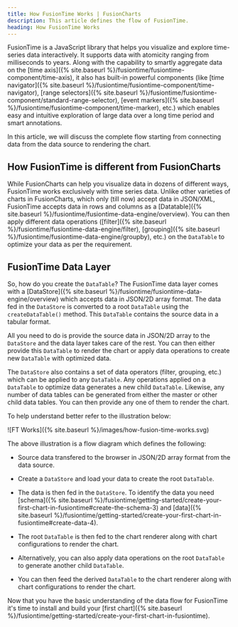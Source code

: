 ```yaml
---
title: How FusionTime Works | FusionCharts
description: This article defines the flow of FusionTime.
heading: How FusionTime Works
---
```


FusionTime is a JavaScript library that helps you visualize and explore time-series data interactively. It supports data with atomicity ranging from milliseconds to years. Along with the capability to smartly aggregate data on the [time axis]({% site.baseurl %}/fusiontime/fusiontime-component/time-axis), it also has built-in powerful components (like [time navigator]({% site.baseurl %}/fusiontime/fusiontime-component/time-navigator), [range selectors]({% site.baseurl %}/fusiontime/fusiontime-component/standard-range-selector), [event markers]({% site.baseurl %}/fusiontime/fusiontime-component/time-marker), etc.) which enables easy and intuitive exploration of large data over a long time period and smart annotations.

In this article, we will discuss the complete flow starting from connecting data from the data source to rendering the chart. 

## How FusionTime is different from FusionCharts

While FusionCharts can help you visualize data in dozens of different ways, FusionTime works exclusively with time series data. Unlike other varieties of charts in FusionCharts, which only (till now) accept data in JSON/XML, FusionTime accepts data in rows and columns as a [Datatable]({% site.baseurl %}/fusiontime/fusiontime-data-engine/overview). You can then apply different data operations ([filter]({% site.baseurl %}/fusiontime/fusiontime-data-engine/filter), [grouping]({% site.baseurl %}/fusiontime/fusiontime-data-engine/groupby), etc.) on the `DataTable` to optimize your data as per the requirement. 

## FusionTime Data Layer

So, how do you create the `DataTable`? The FusionTime data layer comes with a [DataStore]({% site.baseurl %}/fusiontime/fusiontime-data-engine/overview) which accepts data in JSON/2D array format. The data fed in the `DataStore` is converted to a root `DataTable` using the `createDataTable()` method. This `DataTable` contains the source data in a tabular format. 

All you need to do is provide the source data in JSON/2D array to the `DataStore` and the data layer takes care of the rest. You can then either provide this `DataTable` to render the chart or apply data operations to create new `DataTable` with optimized data.

The `DataStore` also contains a set of data operators (filter, grouping, etc.) which can be applied to any `DataTable`. Any operations applied on a `DataTable` to optimize data generates a new child `DataTable`. Likewise, any number of data tables can be generated from either the master or other child data tables. You can then provide any one of them to render the chart. 

To help understand better refer to the illustration below:

![FT Works]({% site.baseurl %}/images/how-fusion-time-works.svg)

The above illustration is a flow diagram which defines the following:

* Source data transfered to the browser in JSON/2D array format from the data source.

* Create a `DataStore` and load your data to create the root `DataTable`.

* The data is then fed in the `DataStore`. To identify the data you need [schema]({% site.baseurl %}/fusiontime/getting-started/create-your-first-chart-in-fusiontime#create-the-schema-3) and [data]({% site.baseurl %}/fusiontime/getting-started/create-your-first-chart-in-fusiontime#create-data-4).

* The root `DataTable` is then fed to the chart renderer along with chart configurations to render the chart. 

* Alternatively, you can also apply data operations on the root `DataTable` to generate another child `DataTable`.

* You can then feed the derived `DataTable` to the chart renderer along with chart configurations to render the chart.

Now that you have the basic understanding of the data flow for FusionTime it's time to install and build your [first chart]({% site.baseurl %}/fusiontime/getting-started/create-your-first-chart-in-fusiontime).